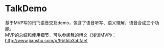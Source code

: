# TalkDemo
基于MVP写的讯飞语音交互demo，包含了语音听写、语义理解、语音合成三个功能。</br>MVP的总结和使用细节，可以参阅我的博文《浅谈MVP》：http://www.jianshu.com/p/9b0da3abfaef